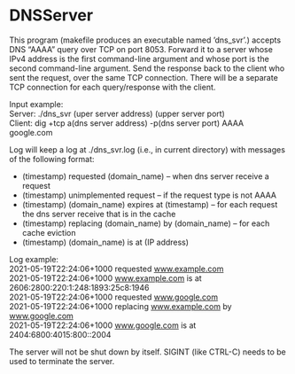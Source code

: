 # DNSServer

This program (makefile produces an executable named ’dns_svr’.) accepts DNS “AAAA” query over TCP on port 8053. Forward it to a server whose IPv4 address is the first command-line argument and whose port is the second command-line argument. Send the response back to the client who sent the request, over the same TCP connection. There will be a separate TCP connection for each query/response with the client. 
  
Input example:  
Server: ./dns_svr (uper server address) (upper server port)  
Client: dig +tcp a(dns server address) -p(dns server port) AAAA google.com  
  
Log will keep a log at ./dns_svr.log (i.e., in current directory) with messages of the following format:  
- (timestamp) requested (domain_name) – when dns server receive a request  
- (timestamp) unimplemented request – if the request type is not AAAA  
- (timestamp) (domain_name) expires at (timestamp) – for each request the dns server receive that is in the cache  
- (timestamp) replacing (domain_name) by (domain_name) – for each cache eviction  
- (timestamp) (domain_name) is at (IP address)  
  
Log example:  
2021-05-19T22:24:06+1000 requested www.example.com  
2021-05-19T22:24:06+1000 www.example.com is at 2606:2800:220:1:248:1893:25c8:1946  
2021-05-19T22:24:06+1000 requested www.google.com  
2021-05-19T22:24:06+1000 replacing www.example.com by www.google.com  
2021-05-19T22:24:06+1000 www.google.com is at 2404:6800:4015:800::2004  
  
The server will not be shut down by itself. SIGINT (like CTRL-C) needs to be used to terminate the server.
